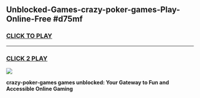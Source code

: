
## Unblocked-Games-crazy-poker-games-Play-Online-Free #d75mf
<h3>
<a href="https://us.freeplayer.one?title=crazy-poker-games&ref=10M">CLICK TO PLAY</a></h3>
<hr>

<h3>
<a href="https://us.freeplayer.one?title=crazy-poker-games&ref=10M">CLICK 2 PLAY</a>
  
</h3>

<a href="https://us.freeplayer.one?title=crazy-poker-games&ref=10M"><img src="https://clearcache.store/games.png"></a>


**crazy-poker-games games unblocked: Your Gateway to Fun and Accessible Online Gaming**
